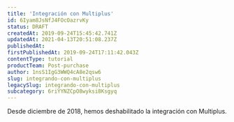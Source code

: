 ```yaml
---
title: 'Integración con Multiplus'
id: 6Iyam8JsNfJ4FOcOazrvKy
status: DRAFT
createdAt: 2019-09-24T15:45:42.741Z
updatedAt: 2021-04-13T20:51:08.237Z
publishedAt: 
firstPublishedAt: 2019-09-24T17:11:42.043Z
contentType: tutorial
productTeam: Post-purchase
author: 1nsS1IgG3WWQ4cA8e2qsw6
slug: integrando-con-multiplus
legacySlug: integrando-con-multiplus
subcategory: 6riYYNZCpO8wyksi8Ksgyq
---
```


<div class="alert alert-warning" role="alert">Desde diciembre de 2018, hemos deshabilitado la integración con Multiplus.</div>

